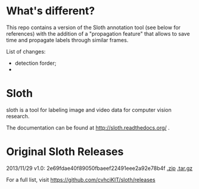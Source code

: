 What's different?
=================

This repo contains a version of the Sloth annotation tool (see below for references) with the addition of a "propagation feature" that allows to save time and propagate labels through similar frames.

List of changes:
- detection forder;
- 


Sloth
=====

sloth is a tool for labeling image and video data for computer vision research.

The documentation can be found at http://sloth.readthedocs.org/ .

Original Sloth Releases
=======================

2013/11/29 v1.0: 2e69fdae40f89050fbaeef22491eee2a92e78b4f [.zip](https://github.com/cvhciKIT/sloth/archive/v1.0.zip) [.tar.gz](https://github.com/cvhciKIT/sloth/archive/v1.0.tar.gz)

For a full list, visit https://github.com/cvhciKIT/sloth/releases
